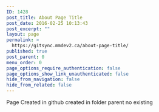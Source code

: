 ```yaml
---
ID: 1428
post_title: About Page Title
post_date: 2016-02-25 10:13:43
post_excerpt: ""
layout: page
permalink: >
  https://gitsync.mmdev2.ca/about-page-title/
published: true
post_parent: 0
menu_order: 0
page_options_require_authentication: false
page_options_show_link_unauthenticated: false
hide_from_navigation: false
hide_from_related: false
---
```

Page Created in github created in folder parent no existing